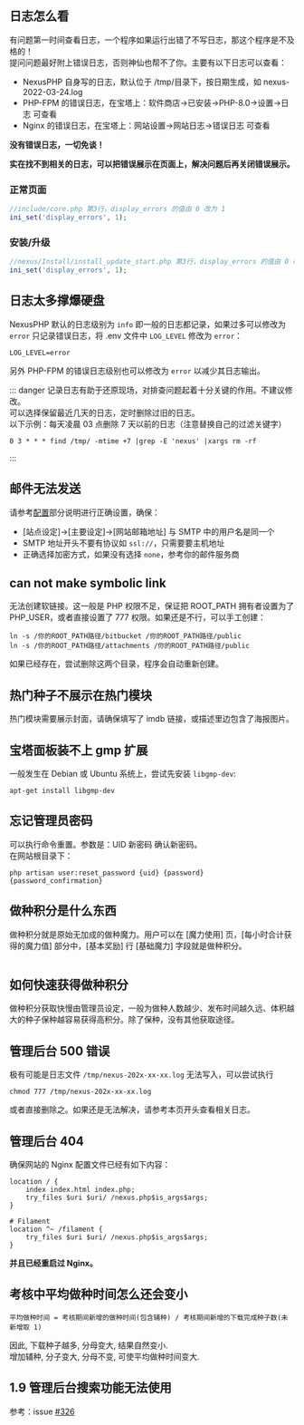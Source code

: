 <ArticleTopAd></ArticleTopAd>

## 日志怎么看

有问题第一时间查看日志，一个程序如果运行出错了不写日志，那这个程序是不及格的！  
提问问题最好附上错误日志，否则神仙也帮不了你。主要有以下日志可以查看：  
- NexusPHP 自身写的日志，默认位于 /tmp/目录下，按日期生成，如 nexus-2022-03-24.log
- PHP-FPM 的错误日志，在宝塔上：软件商店->已安装->PHP-8.0->设置->日志 可查看
- Nginx 的错误日志，在宝塔上：网站设置->网站日志->错误日志 可查看

**没有错误日志，一切免谈！**
<img :src="$withBase('/images/show-the-error-log.jpg')">

**实在找不到相关的日志，可以把错误展示在页面上，解决问题后再关闭错误展示。**
### 正常页面
```php
//include/core.php 第3行，display_errors 的值由 0 改为 1
ini_set('display_errors', 1);
```

### 安装/升级
```php
//nexus/Install/install_update_start.php 第3行，display_errors 的值由 0 改为 1
ini_set('display_errors', 1);
```

## 日志太多撑爆硬盘
NexusPHP 默认的日志级别为 `info` 即一般的日志都记录，如果过多可以修改为 `error` 只记录错误日志，将 .env 文件中 `LOG_LEVEL` 修改为 `error`：
```
LOG_LEVEL=error
```
另外 PHP-FPM 的错误日志级别也可以修改为 `error` 以减少其日志输出。

::: danger
记录日志有助于还原现场，对排查问题起着十分关键的作用。不建议修改。  
可以选择保留最近几天的日志，定时删除过旧的日志。  
以下示例：每天凌晨 03 点删除 7 天以前的日志（注意替换自己的过滤关键字）

```
0 3 * * * find /tmp/ -mtime +7 |grep -E 'nexus' |xargs rm -rf
```
:::

## 邮件无法发送

请参考[配置](./configuration.md#smtp-设定)部分说明进行正确设置，确保：

- [站点设定]->[主要设定]->[网站邮箱地址] 与 SMTP 中的用户名是同一个
- SMTP 地址开头不要有协议如 `ssl://`，只需要要主机地址
- 正确选择加密方式，如果没有选择 `none`，参考你的邮件服务商

## can not make symbolic link

无法创建软链接。这一般是 PHP 权限不足，保证把 ROOT_PATH 拥有者设置为了 PHP_USER，或者直接设置了 777 权限。如果还是不行，可以手工创建：
```
ln -s /你的ROOT_PATH路径/bitbucket /你的ROOT_PATH路径/public
ln -s /你的ROOT_PATH路径/attachments /你的ROOT_PATH路径/public
```

如果已经存在，尝试删除这两个目录，程序会自动重新创建。

## 热门种子不展示在热门模块

热门模块需要展示封面，请确保填写了 imdb 链接，或描述里边包含了海报图片。

## 宝塔面板装不上 gmp 扩展

一般发生在 Debian 或 Ubuntu 系统上，尝试先安装 `libgmp-dev`: 
```
apt-get install libgmp-dev
```

## 忘记管理员密码

可以执行命令重置。参数是：UID 新密码 确认新密码。  
在网站根目录下：
```
php artisan user:reset_password {uid} {password} {password_confirmation}
```

## 做种积分是什么东西

做种积分就是原始无加成的做种魔力。用户可以在 [魔力使用] 页，[每小时合计获得的魔力值] 部分中，[基本奖励] 行 [基础魔力] 字段就是做种积分。

<img :src="$withBase('/images/seed_points.png')">

## 如何快速获得做种积分

做种积分获取快慢由管理员设定，一般为做种人数越少、发布时间越久远、体积越大的种子保种越容易获得高积分。除了保种，没有其他获取途径。

## 管理后台 500 错误
极有可能是日志文件 `/tmp/nexus-202x-xx-xx.log` 无法写入，可以尝试执行 
```
chmod 777 /tmp/nexus-202x-xx-xx.log
```
或者直接删除之。如果还是无法解决，请参考本页开头查看相关日志。

## 管理后台 404
确保网站的 Nginx 配置文件已经有如下内容：
```
location / {
    index index.html index.php;
    try_files $uri $uri/ /nexus.php$is_args$args;
}

# Filament
location ^~ /filament {
    try_files $uri $uri/ /nexus.php$is_args$args;
}
```
**并且已经重启过 Nginx。**

## 考核中平均做种时间怎么还会变小
```
平均做种时间 = 考核期间新增的做种时间(包含辅种) / 考核期间新增的下载完成种子数(未新增取 1)
```

因此, 下载种子越多, 分母变大, 结果自然变小.  
增加辅种, 分子变大, 分母不变, 可使平均做种时间变大.

## 1.9 管理后台搜索功能无法使用

参考：issue [#326](https://github.com/xiaomlove/nexusphp/issues/326)